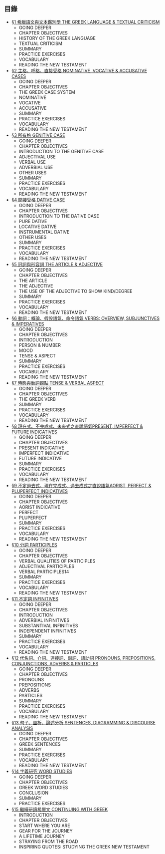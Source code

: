 ## 目錄


- [§1 希臘語文與文本鑑別學 THE GREEK LANGUAGE & TEXTUAL CRITICISM](§1.md)
	- GOING DEEPER
	- CHAPTER OBJECTIVES
	- HISTORY OF THE GREEK LANGUAGE
	- TEXTUAL CRITICISM
	- SUMMARY
	- PRACTICE EXERCISES
	- VOCABULARY
	- READING THE NEW TESTAMENT
- [§2 主格、呼格、直接受格 NOMINATIVE, VOCATIVE & ACCUSATIVE CASES](第2課.md)
	- GOING DEEPER
	- CHAPTER OBJECTIVES
	- THE GREEK CASE SYSTEM
	- NOMINATIVE
	- VOCATIVE
	- ACCUSATIVE
	- SUMMARY
	- PRACTICE EXERCISES
	- VOCABULARY
	- READING THE NEW TESTAMENT
- [§3 所有格 GENITIVE CASE](第3課.md)
	- GOING DEEPER
	- CHAPTER OBJECTIVES
	- INTRODUCTION TO THE GENITIVE CASE
	- ADJECTIVAL USE
	- VERBAL USE
	- ADVERBIAL USE
	- OTHER USES
	- SUMMARY
	- PRACTICE EXERCISES
	- VOCABULARY
	- READING THE NEW TESTAMENT
- [§4 間接受格 DATIVE CASE](第4課.md)
	- GOING DEEPER
	- CHAPTER OBJECTIVES
	- INTRODUCTION TO THE DATIVE CASE
	- PURE DATIVE
	- LOCATIVE DATIVE
	- INSTRUMENTAL DATIVE
	- OTHER USES
	- SUMMARY
	- PRACTICE EXERCISES
	- VOCABULARY
	- READING THE NEW TESTAMENT
- [§5 冠詞與形容詞 THE ARTICLE & ADJECTIVE](§5.md)
	- GOING DEEPER
	- CHAPTER OBJECTIVES
	- THE ARTICLE
	- THE ADJECTIVE
	- THE USE OF THE ADJECTIVE TO SHOW KIND/DEGREE
	- SUMMARY
	- PRACTICE EXERCISES
	- VOCABULARY
	- READING THE NEW TESTAMENT
- [§6 動詞：概論、假設語氣、命令語氣 VERBS: OVERVIEW, SUBJUNCTIVES & IMPERATIVES](第6課.md)
	- GOING DEEPER
	- CHAPTER OBJECTIVES
	- INTRODUCTION
	- PERSON & NUMBER
	- MOOD
	- TENSE & ASPECT
	- SUMMARY
	- PRACTICE EXERCISES
	- VOCABULARY
	- READING THE NEW TESTAMENT
- [§7 時態與動詞觀點 TENSE & VERBAL ASPECT](第7課.md)
	- GOING DEEPER
	- CHAPTER OBJECTIVES
	- THE GREEK VERB
	- SUMMARY
	- PRACTICE EXERCISES
	- VOCABULARY
	- READING THE NEW TESTAMENT
- [§8 現在式、不完成式、未來式之直說語氣PRESENT, IMPERFECT & FUTURE INDICATIVES](第8課.md)
	- GOING DEEPER
	- CHAPTER OBJECTIVES
	- PRESENT INDICATIVE
	- IMPERFECT INDICATIVE
	- FUTURE INDICATIVE
	- SUMMARY
	- PRACTICE EXERCISES
	- VOCABULARY
	- READING THE NEW TESTAMENT
- [§9 不定過去式、現在完成式、過去成式之直說語氣AORIST, PERFECT & PLUPERFECT INDICATIVES](第9課.md)
	- GOING DEEPER
	- CHAPTER OBJECTIVES
	- AORIST INDICATIVE
	- PERFECT
	- PLUPERFECT
	- SUMMARY
	- PRACTICE EXERCISES
	- VOCABULARY
	- READING THE NEW TESTAMENT
- [§10 分詞 PARTICIPLES](第10課.md)
	- GOING DEEPER
	- CHAPTER OBJECTIVES
	- VERBAL QUALITIES OF PARTICIPLES
	- ADJECTIVAL PARTICIPLES
	- VERBAL PARTICIPLES14
	- SUMMARY
	- PRACTICE EXERCISES
	- VOCABULARY
	- READING THE NEW TESTAMENT
- [§11 不定詞 INFINITIVES](第11課.md)
	- GOING DEEPER
	- CHAPTER OBJECTIVES
	- INTRODUCTION
	- ADVERBIAL INFINITIVES
	- SUBSTANTIVAL INFINITIVES
	- INDEPENDENT INFINITIVES
	- SUMMARY
	- PRACTICE EXERCISES
	- VOCABULARY
	- READING THE NEW TESTAMENT
- [§12 代名詞、介詞、連接詞、副詞、語助詞 PRONOUNS, PREPOSITIONS, CONJUNCTIONS, ADVERBS & PARTICLES](第12課.md)
	- GOING DEEPER
	- CHAPTER OBJECTIVES
	- PRONOUNS
	- PREPOSITIONS
	- ADVERBS
	- PARTICLES
	- SUMMARY
	- PRACTICE EXERCISES
	- VOCABULARY
	- READING THE NEW TESTAMENT
- [§13 句子、圖析、論述分析 SENTENCES, DIAGRAMMING & DISCOURSE ANALYSIS](第13課.md)
	- GOING DEEPER
	- CHAPTER OBJECTIVES
	- GREEK SENTENCES
	- SUMMARY
	- PRACTICE EXERCISES
	- VOCABULARY
	- READING THE NEW TESTAMENT
- [§14 字義研究 WORD STUDIES](§14.md)
	- GOING DEEPER
	- CHAPTER OBJECTIVES
	- GREEK WORD STUDIES
	- CONCLUSION
	- SUMMARY
	- PRACTICE EXERCISES
- [§15 繼續研讀希臘文 CONTINUING WITH GREEK](15.md)
	- INTRODUCTION
	- CHAPTER OBJECTIVES
	- START WHERE YOU ARE
	- GEAR FOR THE JOURNEY
	- A LIFETIME JOURNEY
	- STRAYING FROM THE ROAD
	- INSPIRING QUOTES: STUDYING THE GREEK NEW TESTAMENT

